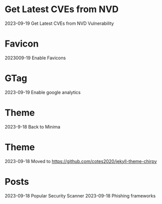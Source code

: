 # Get Latest CVEs from NVD
2023-09-19 Get Latest CVEs from NVD Vulnerability
# Favicon
2023009-19 Enable Favicons
# GTag
2023-09-19 Enable google analytics
# Theme
2023-9-18 Back to Minima
# Theme
2023-09-18 Moved to https://github.com/cotes2020/jekyll-theme-chirpy
# Posts
2023-09-18 Popular Security Scanner
2023-09-18 Phishing frameworks